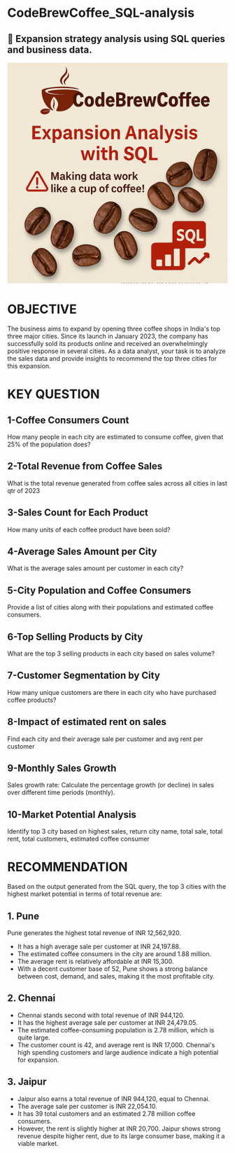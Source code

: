 # CodeBrewCoffee_SQL-analysis
## 📸 Expansion strategy analysis using SQL queries and business data.
![CODEBREWCOFFEE](https://github.com/riyadewangan08/CodeBrewCoffee_SQL-analysis/blob/85ec00195e22090e33d9965527ad555434c4cda9/codebrew_coffee_banner.png)

# OBJECTIVE
The business aims to expand by opening three coffee shops in
India's top three major cities. Since its launch in January 2023, the
company has successfully sold its products online and received an
overwhelmingly positive response in several cities. As a data
analyst, your task is to analyze the sales data and provide insights
to recommend the top three cities for this expansion.



# KEY QUESTION
## 1-Coffee Consumers Count

How many people in each city are estimated to consume coffee, given that 25% of the population does?


## 2-Total Revenue from Coffee Sales

What is the total revenue generated from coffee sales across all cities in last qtr of 2023


## 3-Sales Count for Each Product

How many units of each coffee product have been sold?



## 4-Average Sales Amount per City

What is the average sales amount per customer in each city?

## 5-City Population and Coffee Consumers

Provide a list of cities along with their populations and estimated coffee consumers.

## 6-Top Selling Products by City

What are the top 3 selling products in each city based on sales
volume?

## 7-Customer Segmentation by City

How many unique customers are there in each city who have
purchased coffee products?

## 8-Impact of estimated rent on sales

Find each city and their average sale per customer and avg rent per
customer

## 9-Monthly Sales Growth

Sales growth rate: Calculate the percentage growth (or
decline) in sales over different time periods (monthly).

## 10-Market Potential Analysis

Identify top 3 city based on highest sales, return city
name, total sale, total rent, total customers, estimated
coffee consumer

# RECOMMENDATION
Based on the output generated from the SQL query, the top 3 cities with the highest market potential
in terms of total revenue are:

## 1. Pune
Pune generates the highest total revenue of INR 12,562,920.
- It has a high average sale per customer at INR 24,197.88.
- The estimated coffee consumers in the city are around 1.88 million.
- The average rent is relatively affordable at INR 15,300.
- With a decent customer base of 52, Pune shows a strong balance between cost, demand, and
sales, making it the most profitable city.


## 2. Chennai
- Chennai stands second with total revenue of INR 944,120.
- It has the highest average sale per customer at INR 24,479.05.
- The estimated coffee-consuming population is 2.78 million, which is quite large.
- The customer count is 42, and average rent is INR 17,000.
Chennai's high spending customers and large audience indicate a high potential for expansion.


## 3. Jaipur
- Jaipur also earns a total revenue of INR 944,120, equal to Chennai.
- The average sale per customer is INR 22,054.10.
- It has 39 total customers and an estimated 2.78 million coffee consumers.
- However, the rent is slightly higher at INR 20,700.
Jaipur shows strong revenue despite higher rent, due to its large consumer base, making it a
viable market.
